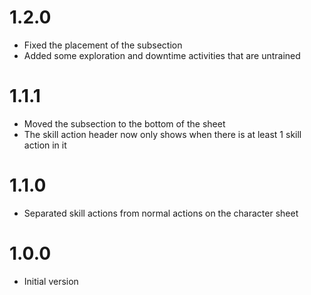# 1.2.0
- Fixed the placement of the subsection
- Added some exploration and downtime activities that are untrained
# 1.1.1
- Moved the subsection to the bottom of the sheet
- The skill action header now only shows when there is at least 1 skill action in it
# 1.1.0
- Separated skill actions from normal actions on the character sheet
# 1.0.0
- Initial version
